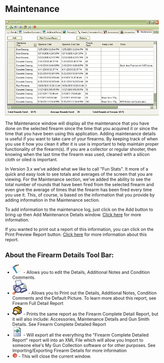 # Maintenance

![](images/ViewFullDetails_Maintance.jpg)

The Maintenance window will display all the maintenance that you have done on the selected firearm since the time that you acquired it or since the time that you have been using this application. Adding maintenance details is useful if you want to take care of your firearms.  By keeping track of when you use it how you clean it after it is use is important to help maintain proper functionality of the firearm(s).  If you are a collector or regular shooter, then knowing when the last time the firearm was used, cleaned with a silicon cloth or oiled is important. 

In Version 3.x we've added what we like to call "Fun Stats".  It more of a quick and easy look to see totals and averages of the screen that you are viewing.   For the Maintenance section, we've added the ability to see the total number of rounds that have been fired from the selected firearm and even give the average of times that the firearm has been fired every time you use it.  This, of course, is based on the information that you provide by adding information in the Maintenance section.

To add information to the maintenance log, just click on the Add button to bring up then Add Maintenance Details window.  [Click here](Adding_Maintance_Details.md) for more information.

If you wanted to print out a report of this information, you can click on the Print Preview Report button. [Click here](Report_Maintenance.md) for more information about this report.

## About the Firearm Details Tool Bar:

* ![](images/l-Office_(Office)_Offices_1_32x32.gif) - Allows you to edit the Details, Additional Notes and Condition Comments.
* ![](images/PrintPreview.gif)  - Allows you to Print out the Details, Additional Notes, Condition Comments and the Default Picture.  To learn more about this report, see Firearm Full Detail Report
* ![](images/BigPrinter_1_32x32.gif) - Prints the same report as the Firearm Complete Detail Report, but it will also include: Accessories, Maintenance Details and Gun Smith Details. See Firearm Complete Detailed Report
* ![](images/WEB_XM~1.gif) - Will export all the everything the "Firearm Complete Detailed Report" report will into an XML File which will allow you Import to someone else's My Gun Collection software or for other purposes. See Importing/Exporting Firearm Details for more information
* ![](images/Notification.gif) - This will close the current window.